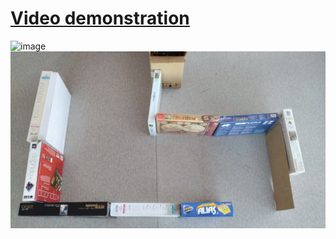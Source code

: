 # [Video demonstration](https://drive.google.com/drive/folders/1sXpWtQdhFwzS2OKfxo4DLTJ71LM5-EVT?usp=sharing)
![image](https://github.com/Alexander-Domnenko/homework_iot/assets/91257943/1705b781-7f80-4e59-8779-5dbba5f0a932)
![image](labyrinth.jpg)
